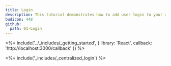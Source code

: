 ```yaml
---
title: Login
description: This tutorial demonstrates how to add user login to your application with Auth0
budicon: 448
github:
  path: 01-Login
---
```

<%= include('../_includes/_getting_started', { library: 'React', callback: 'http://localhost:3000/callback' }) %>

<%= include('_includes/_centralized_login') %>
